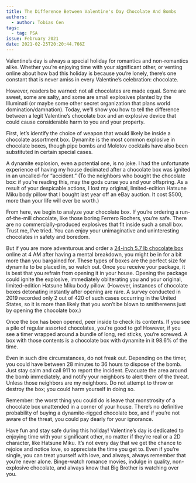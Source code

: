 ```yaml
---
title: The Difference Between Valentine's Day Chocolate And Bombs
authors:
  - author: Tobias Cen
tags:
  - tag: PSA
issue: February 2021
date: 2021-02-25T20:20:44.766Z
---
```

Valentine’s day is always a special holiday for romantics and non-romantics alike. Whether you’re enjoying time with your significant other, or venting online about how bad this holiday is because you’re lonely, there’s one constant that is never amiss in every Valentine’s celebration: chocolate. 

However, readers be warned: not all chocolates are made equal. Some are sweet, some are salty, and some are small explosives planted by the Illuminati (or maybe some other secret organization that plans world domination/damnation). Today, we’ll show you how to tell the difference between a legit Valentine’s chocolate box and an explosive device that could cause considerable harm to you and your property. 

First, let’s identify the choice of weapon that would likely be inside a chocolate assortment box. Dynamite is the most common explosive in chocolate boxes, though pipe bombs and Molotov cocktails have also been substituted in certain special cases. 

A dynamite explosion, even a potential one, is no joke. I had the unfortunate experience of having my house decimated after a chocolate box was ignited in an uncalled-for “accident.” (To the neighbors who bought the chocolate box: if you’re reading this, may the gods curse you and your offspring. As a result of your despicable actions, I lost my original, limited-edition Hatsune Miku body pillow that I bought last year off an eBay auction. It cost $500, more than your life will ever be worth.) 

From here, we begin to analyze your chocolate box. If you’re ordering a run-of-the-mill chocolate, like those boring Ferrero Rochers, you’re safe. There are no commercially-produced explosives that fit inside such a small box. Trust me, I’ve tried. You can enjoy your unimaginative and uninteresting chocolates in safety and boredom. 

But if you are more adventurous and order a <a href="https://www.li-lacchocolates.com/Valentine-Chocolate-Heart-Giant" target="_blank" rel="nopener noreferrer">24-inch 5.7 lb chocolate box</a> online at 4 AM after having a mental breakdown, you might be in for a bit more than you bargained for. These types of boxes are the perfect size for dynamite to be placed in, so watch out. Once you receive your package, it is best that you refrain from opening it in your house. Opening the package could ignite the explosive, immediately obliterating you and your original, limited-edition Hatsune Miku body pillow. (However, instances of chocolate boxes detonating instantly after opening are rare. A survey conducted in 2019 recorded only 2 out of 420 of such cases occurring in the United States, so it is more than likely that you won’t be blown to smithereens just by opening the chocolate box.)

Once the box has been opened, peer inside to check its contents. If you see a pile of regular assorted chocolates, you're good to go! However, if you see a timer wrapped around a bundle of long, red sticks, you’re screwed. A box with those contents is a chocolate box with dynamite in it 98.6% of the time. 

Even in such dire circumstances, do not freak out. Depending on the timer, you could have between 28 minutes to 36 hours to dispose of the bomb. Just stay calm and call 911 to report the incident. Evacuate the area around the bomb immediately, and notify your neighbors to alert them of the threat. Unless those neighbors are my neighbors. Do not attempt to throw or destroy the box; you could harm yourself in doing so.

Remember: the worst thing you could do is leave that monstrosity of a chocolate box unattended in a corner of your house. There’s no definitive probability of buying a dynamite-rigged chocolate box, and if you’re not aware of the threat, you could pay dearly for your ignorance. 

Have fun and stay safe during this holiday! Valentine’s day is dedicated to enjoying time with your significant other, no matter if they’re real or a 2D character, like Hatsune Miku. It’s not every day that we get the chance to rejoice and notice love, so appreciate the time you get to. Even if you’re single, you can treat yourself with love, and always, always remember that you’re never alone. Binge-watch romance movies, indulge in quality, non-explosive chocolate, and always know that Big Brother is watching over you.